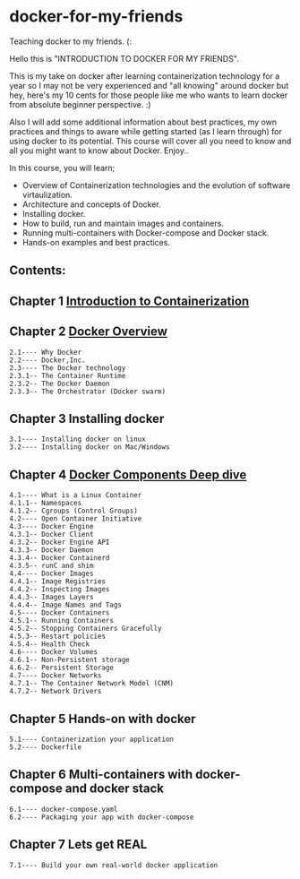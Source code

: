 # docker-for-my-friends
Teaching docker to my friends. (:

Hello this is "INTRODUCTION TO DOCKER FOR MY FRIENDS". 

This is my take on docker after learning containerization technology for a year so I may not be very experienced and "all knowing" around docker but hey, here's my 10 cents for those people like me who wants to learn docker from absolute beginner perspective. :)

Also I will add some additional information about best practices, my own practices and things to aware while getting started (as I learn through) for using docker to its potential.
This course will cover all you need to know and all you might want to know about Docker.
Enjoy.. 

In this course, you will learn;
- Overview of Containerization technologies and the evolution of software virtaulization.
- Architecture and concepts of Docker.
- Installing docker.
- How to build, run and maintain images and containers.
- Running multi-containers with Docker-compose and Docker stack. 
- Hands-on examples and best practices.

## Contents: 

## Chapter 1 	[Introduction to Containerization](https://github.com/htetpaihtun/docker-for-my-friends/tree/main/chapter-1#hello-in-this-chapter-we-will-start-our-first-step-into-application-containerization-journey-i-will-try-to-explain-how-containers-came-in-in-the-first-place)

## Chapter 2 	[Docker Overview](https://github.com/htetpaihtun/docker-for-my-friends/tree/main/chapter-2#in-this-chapter-you-will-learn-background-of-dockerinc-and-your-brief-answers-to-your-very-first-questions-about-docker-starting-with-why-docker-what-docker-how-docker-and-more) 

 	2.1---- Why Docker
	2.2---- Docker,Inc.
	2.3---- The Docker technology
	2.3.1-- The Container Runtime
	2.3.2-- The Docker Daemon
	2.3.3-- The Orchestrator (Docker swarm) 
	
## Chapter 3 	Installing docker 	

	3.1---- Installing docker on linux
	3.2---- Installing docker on Mac/Windows
	
## Chapter 4  	[Docker Components Deep dive](https://github.com/htetpaihtun/docker-for-my-friends/tree/main/chapter-4)

	4.1---- What is a Linux Container 
	4.1.1-- Namespaces
	4.1.2-- Cgroups (Control Groups)
	4.2---- Open Container Initiative
	4.3---- Docker Engine
	4.3.1-- Docker Client
	4.3.2-- Docker Engine API 
	4.3.3-- Docker Daemon
	4.3.4-- Docker Containerd 
	4.3.5-- runC and shim
	4.4---- Docker Images
	4.4.1-- Image Registries
	4.4.2-- Inspecting Images
	4.4.3-- Images Layers
	4.4.4-- Image Names and Tags
	4.5---- Docker Containers
	4.5.1-- Running Containers
	4.5.2-- Stopping Containers Gracefully
	4.5.3-- Restart policies 
	4.5.4-- Health Check
	4.6---- Docker Volumes
	4.6.1-- Non-Persistent storage
	4.6.2-- Persistent Storage
	4.7---- Docker Networks
	4.7.1-- The Container Network Model (CNM)
	4.7.2-- Network Drivers
	
## Chapter 5 	Hands-on with docker 		
	
	5.1---- Containerization your application 
	5.2---- Dockerfile
	
	
	
	
## Chapter 6    Multi-containers with docker-compose and docker stack

	6.1---- docker-compose.yaml
	6.2---- Packaging your app with docker-compose
	
## Chapter 7 	Lets get REAL 				

	7.1---- Build your own real-world docker application 



